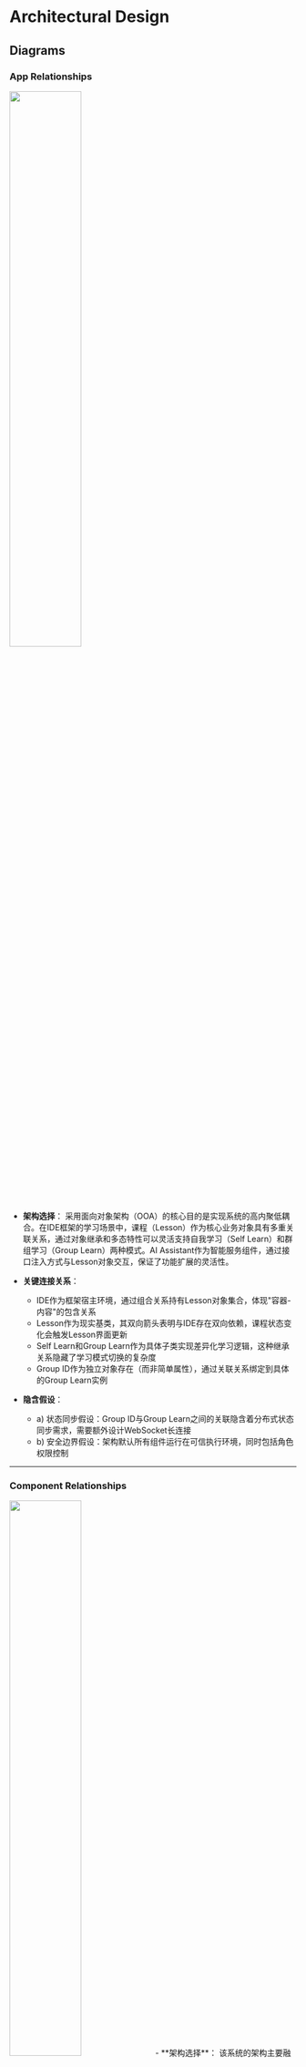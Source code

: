 # Architectural Design

## Diagrams

### App Relationships
<img src="D:\学习\第六学期\软件工程\project\sprint1\UI_d\a1.png" width="50%">

- **架构选择**：
  采用面向对象架构（OOA）的核心目的是实现系统的高内聚低耦合。在IDE框架的学习场景中，课程（Lesson）作为核心业务对象具有多重关联关系，通过对象继承和多态特性可以灵活支持自我学习（Self Learn）和群组学习（Group Learn）两种模式。AI Assistant作为智能服务组件，通过接口注入方式与Lesson对象交互，保证了功能扩展的灵活性。

- **关键连接关系**：
  - IDE作为框架宿主环境，通过组合关系持有Lesson对象集合，体现"容器-内容"的包含关系
  - Lesson作为现实基类，其双向箭头表明与IDE存在双向依赖，课程状态变化会触发Lesson界面更新
  - Self Learn和Group Learn作为具体子类实现差异化学习逻辑，这种继承关系隐藏了学习模式切换的复杂度
  - Group ID作为独立对象存在（而非简单属性），通过关联关系绑定到具体的Group Learn实例

- **隐含假设**：
  - a) 状态同步假设：Group ID与Group Learn之间的关联隐含着分布式状态同步需求，需要额外设计WebSocket长连接
  - b) 安全边界假设：架构默认所有组件运行在可信执行环境，同时包括角色权限控制

---

### Component Relationships
<img src="D:\学习\第六学期\软件工程\project\sprint1\UI_d\a2.png" width="50%">
- **架构选择**：  
  该系统的架构主要融合了分层架构（LAYERED ARCHITECTURES）和调用返回架构（CALL AND RETURN ARCHITECTURES），并部分借鉴了数据流架构（DATA-FLOW ARCHITECTURES）的特点。

- **关键连接关系**：
  - 前端 ↔ Django：双向HTTP通道，RESTful API双向交互，前端通过AJAX发起请求，Django返回JSON响应
  - Django → WebSocket→前端：WebSocket长连接，构成实时消息管道（如聊天消息、学习进度同步）
  - Django ↔ 数据库：Django通过ORM (Object-Relational Mapping) 系统与配置数据库进行交互

- **隐含假设**：
  - a) 防止跨站请求伪造攻击：图中未显示的CSRF令牌显式添加到头部，防止跨站请求伪造攻击
  - b) 协议转换层：WebSocket服务器与Django之间需部署协议转换中间件（如Django Channels）
  - c) 数据库集群化：MySQL箭头隐含主从复制配置，实际生产环境需读写分离设计

---

### Internal Relationships of Lesson App
<img src="D:\学习\第六学期\软件工程\project\sprint1\UI_d\a3.png" width="50%">
- **架构选择**：  
  采用混合式架构，以面向对象架构（OOA）为主体，融入事件驱动架构（EDA）元素

- **关键连接关系**：
  - Lesson → Self Learn：泛化关系，支持通过策略模式动态切换学习算法
  - Lesson → ChatRoom：强组合关系（菱形实心箭头），课程删除级联清除关联聊天室
  - ChatRoom → Group Learn：依赖倒置关系，通过抽象接口实现群组策略注入
  - ChatRoom → ChatMessage：一对多聚合关系，消息存储采用写时分离设计

- **隐含假设**：
  - a) 版本同步机制：当Lesson更新时，通过隐式的Version Vector保障ChatRoom内容一致性
  - b) 分片策略：ChatMessage存储隐含Sharding Key（如基于Group ID的哈希分片）

---

### Internal Relationships of AI Assistant App
<img src="D:\学习\第六学期\软件工程\project\sprint1\UI_d\a4.png" width="50%">
- **架构选择**：  
  采用DATA-FLOW ARCHITECTURES与LAYERED ARCHITECTURES的混合模式，核心设计目标是为AI助手的高并发、多模态处理需求提供灵活支持

- **关键连接关系**：
  - **AI Assistant → DeepSeek API**：
    - 直接调用DeepSeek API并同步处理响应，通过全局配置管理密钥，通过UUID生成临时文件路径实现了多请求的文件资源隔离。
  - **DeepSeek API → PDF Processing**：
    - 若需生成思维导图，则构造特定prompt要求返回HTML模板填充的Mermaid代码。
    - 否则直接将PDF文本拼接至prompt中，调用DeepSeek API生成自然语言回答。
  - **DeepSeek API → Mind Map Generation**（思维导图生成采用两阶段异步流程）：
    - HTML生成阶段：通过正则表达式从API响应中提取HTML代码并保存为本地文件。
    - PNG截图阶段：使用Playwright无头浏览器加载HTML，定位Mermaid SVG元素区域并异步截图保存为PNG。

---

# UI Design

## Lesson
<img src="D:\学习\第六学期\软件工程\project\sprint1\UI_d\p1.png" width="50%">
- **AI助手**：日常对话、思维导图生成、设计问答题目
- **个人任务栏**：编辑和展示个人当前任务
- **小组管理**：小组展示、创建小组、加入小组、删除小组

## Self-Learn
<img src="D:\学习\第六学期\软件工程\project\sprint1\UI_d\p2.png" width="50%">
- **书签区**：代码书签、书页书签

## Group ID
<img src="D:\学习\第六学期\软件工程\project\sprint1\UI_d\p3.png" width="50%">
- **学习主题**：组长可修改主题

## Group-Learn
<img src="D:\学习\第六学期\软件工程\project\sprint1\UI_d\p4.png" width="50%">

- **共享课件**：组长可选择展示课件